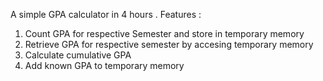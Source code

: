 A simple GPA calculator in 4 hours .
Features :
1) Count GPA for respective Semester and store in temporary memory
2) Retrieve GPA for respective semester by accesing temporary memory
3) Calculate cumulative GPA
4) Add known GPA to temporary memory
